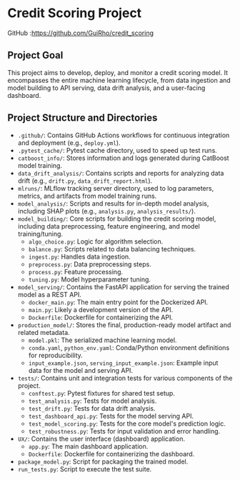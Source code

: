 # Credit Scoring Project

GitHub :https://github.com/GuiRho/credit_scoring

## Project Goal
This project aims to develop, deploy, and monitor a credit scoring model. It encompasses the entire machine learning lifecycle, from data ingestion and model building to API serving, data drift analysis, and a user-facing dashboard.

## Project Structure and Directories

-   `.github/`: Contains GitHub Actions workflows for continuous integration and deployment (e.g., `deploy.yml`).
-   `.pytest_cache/`: Pytest cache directory, used to speed up test runs.
-   `catboost_info/`: Stores information and logs generated during CatBoost model training.
-   `data_drift_analysis/`: Contains scripts and reports for analyzing data drift (e.g., `drift.py`, `data_drift_report.html`).
-   `mlruns/`: MLflow tracking server directory, used to log parameters, metrics, and artifacts from model training runs.
-   `model_analysis/`: Scripts and results for in-depth model analysis, including SHAP plots (e.g., `analysis.py`, `analysis_results/`).
-   `model_building/`: Core scripts for building the credit scoring model, including data preprocessing, feature engineering, and model training/tuning.
    -   `algo_choice.py`: Logic for algorithm selection.
    -   `balance.py`: Scripts related to data balancing techniques.
    -   `ingest.py`: Handles data ingestion.
    -   `preprocess.py`: Data preprocessing steps.
    -   `process.py`: Feature processing.
    -   `tuning.py`: Model hyperparameter tuning.
-   `model_serving/`: Contains the FastAPI application for serving the trained model as a REST API.
    -   `docker_main.py`: The main entry point for the Dockerized API.
    -   `main.py`: Likely a development version of the API.
    -   `Dockerfile`: Dockerfile for containerizing the API.
-   `production_model/`: Stores the final, production-ready model artifact and related metadata.
    -   `model.pkl`: The serialized machine learning model.
    -   `conda.yaml`, `python_env.yaml`: Conda/Python environment definitions for reproducibility.
    -   `input_example.json`, `serving_input_example.json`: Example input data for the model and serving API.
-   `tests/`: Contains unit and integration tests for various components of the project.
    -   `conftest.py`: Pytest fixtures for shared test setup.
    -   `test_analysis.py`: Tests for model analysis.
    -   `test_drift.py`: Tests for data drift analysis.
    -   `test_dashboard_api.py`: Tests for the model serving API.
    -   `test_model_scoring.py`: Tests for the core model's prediction logic.
    -   `test_robustness.py`: Tests for input validation and error handling.
-   `UX/`: Contains the user interface (dashboard) application.
    -   `app.py`: The main dashboard application.
    -   `Dockerfile`: Dockerfile for containerizing the dashboard.
-   `package_model.py`: Script for packaging the trained model.
-   `run_tests.py`: Script to execute the test suite.
